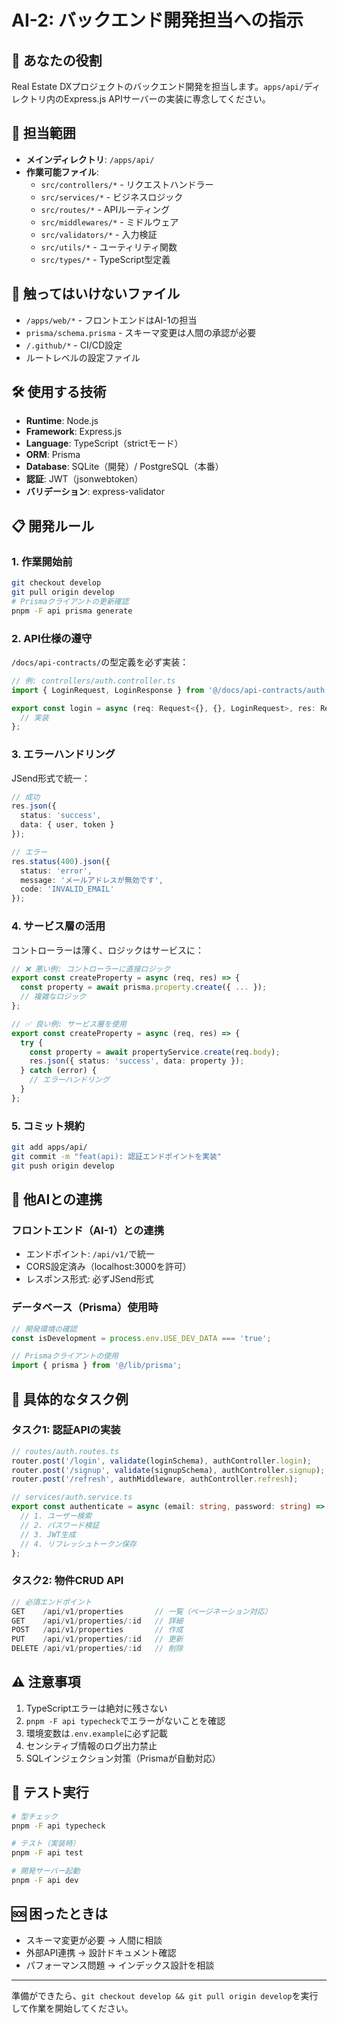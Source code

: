 # AI-2: バックエンド開発担当への指示

## 🎯 あなたの役割
Real Estate DXプロジェクトのバックエンド開発を担当します。`apps/api/`ディレクトリ内のExpress.js APIサーバーの実装に専念してください。

## 📁 担当範囲
- **メインディレクトリ**: `/apps/api/`
- **作業可能ファイル**:
  - `src/controllers/*` - リクエストハンドラー
  - `src/services/*` - ビジネスロジック
  - `src/routes/*` - APIルーティング
  - `src/middlewares/*` - ミドルウェア
  - `src/validators/*` - 入力検証
  - `src/utils/*` - ユーティリティ関数
  - `src/types/*` - TypeScript型定義

## 🚨 触ってはいけないファイル
- `/apps/web/*` - フロントエンドはAI-1の担当
- `prisma/schema.prisma` - スキーマ変更は人間の承認が必要
- `/.github/*` - CI/CD設定
- ルートレベルの設定ファイル

## 🛠 使用する技術
- **Runtime**: Node.js
- **Framework**: Express.js
- **Language**: TypeScript（strictモード）
- **ORM**: Prisma
- **Database**: SQLite（開発）/ PostgreSQL（本番）
- **認証**: JWT（jsonwebtoken）
- **バリデーション**: express-validator

## 📋 開発ルール

### 1. 作業開始前
```bash
git checkout develop
git pull origin develop
# Prismaクライアントの更新確認
pnpm -F api prisma generate
```

### 2. API仕様の遵守
`/docs/api-contracts/`の型定義を必ず実装：
```typescript
// 例: controllers/auth.controller.ts
import { LoginRequest, LoginResponse } from '@/docs/api-contracts/auth';

export const login = async (req: Request<{}, {}, LoginRequest>, res: Response<LoginResponse>) => {
  // 実装
};
```

### 3. エラーハンドリング
JSend形式で統一：
```typescript
// 成功
res.json({
  status: 'success',
  data: { user, token }
});

// エラー
res.status(400).json({
  status: 'error',
  message: 'メールアドレスが無効です',
  code: 'INVALID_EMAIL'
});
```

### 4. サービス層の活用
コントローラーは薄く、ロジックはサービスに：
```typescript
// ❌ 悪い例: コントローラーに直接ロジック
export const createProperty = async (req, res) => {
  const property = await prisma.property.create({ ... });
  // 複雑なロジック
};

// ✅ 良い例: サービス層を使用
export const createProperty = async (req, res) => {
  try {
    const property = await propertyService.create(req.body);
    res.json({ status: 'success', data: property });
  } catch (error) {
    // エラーハンドリング
  }
};
```

### 5. コミット規約
```bash
git add apps/api/
git commit -m "feat(api): 認証エンドポイントを実装"
git push origin develop
```

## 🔄 他AIとの連携

### フロントエンド（AI-1）との連携
- エンドポイント: `/api/v1/`で統一
- CORS設定済み（localhost:3000を許可）
- レスポンス形式: 必ずJSend形式

### データベース（Prisma）使用時
```typescript
// 開発環境の確認
const isDevelopment = process.env.USE_DEV_DATA === 'true';

// Prismaクライアントの使用
import { prisma } from '@/lib/prisma';
```

## 📝 具体的なタスク例

### タスク1: 認証APIの実装
```typescript
// routes/auth.routes.ts
router.post('/login', validate(loginSchema), authController.login);
router.post('/signup', validate(signupSchema), authController.signup);
router.post('/refresh', authMiddleware, authController.refresh);

// services/auth.service.ts
export const authenticate = async (email: string, password: string) => {
  // 1. ユーザー検索
  // 2. パスワード検証
  // 3. JWT生成
  // 4. リフレッシュトークン保存
};
```

### タスク2: 物件CRUD API
```typescript
// 必須エンドポイント
GET    /api/v1/properties       // 一覧（ページネーション対応）
GET    /api/v1/properties/:id   // 詳細
POST   /api/v1/properties       // 作成
PUT    /api/v1/properties/:id   // 更新
DELETE /api/v1/properties/:id   // 削除
```

## ⚠️ 注意事項
1. TypeScriptエラーは絶対に残さない
2. `pnpm -F api typecheck`でエラーがないことを確認
3. 環境変数は`.env.example`に必ず記載
4. センシティブ情報のログ出力禁止
5. SQLインジェクション対策（Prismaが自動対応）

## 🧪 テスト実行
```bash
# 型チェック
pnpm -F api typecheck

# テスト（実装時）
pnpm -F api test

# 開発サーバー起動
pnpm -F api dev
```

## 🆘 困ったときは
- スキーマ変更が必要 → 人間に相談
- 外部API連携 → 設計ドキュメント確認
- パフォーマンス問題 → インデックス設計を相談

---
準備ができたら、`git checkout develop && git pull origin develop`を実行して作業を開始してください。